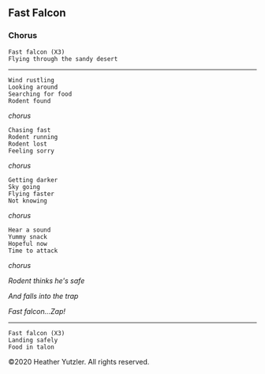 ## Fast Falcon

### Chorus

    Fast falcon (X3)
    Flying through the sandy desert

---------

    Wind rustling
    Looking around
    Searching for food
    Rodent found

_chorus_

    Chasing fast
    Rodent running
    Rodent lost
    Feeling sorry
    
_chorus_

    Getting darker
    Sky going
    Flying faster
    Not knowing

_chorus_

    Hear a sound
    Yummy snack
    Hopeful now
    Time to attack

_chorus_

_Rodent thinks he's safe_

_And falls into the trap_

_Fast falcon...Zap!_

----------

    Fast falcon (X3)
    Landing safely
    Food in talon


©2020 Heather Yutzler. All rights reserved.

